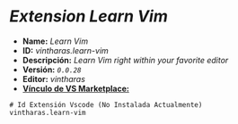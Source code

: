 <!-- Autor: Daniel Benjamin Perez Morales -->
<!-- GitHub: https://github.com/DanielBenjaminPerezMoralesDev13 -->
<!-- GitLab: https://gitlab.com/DanielBenjaminPerezMoralesDev13 -->
<!-- Correo electrónico: danielperezdev@proton.me -->

# ***Extension Learn Vim***

- **Name:** *Learn Vim*
- **ID:** *vintharas.learn-vim*
- **Descripción:** *Learn Vim right within your favorite editor*
- **Versión:** *`0.0.28`*
- **Editor:** *vintharas*
- **[Vínculo de VS Marketplace:](https://marketplace.visualstudio.com/items?itemName=vintharas.learn-vim "https://marketplace.visualstudio.com/items?itemName=vintharas.learn-vim")**

```plaintext
# Id Extensión Vscode (No Instalada Actualmente)
vintharas.learn-vim
```
